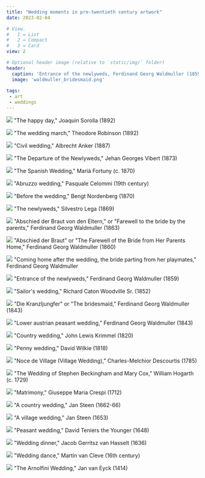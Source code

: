 ```yaml
---
title: "Wedding moments in pre-twentieth century artwork"
date: 2023-02-04

# View.
#   1 = List
#   2 = Compact
#   3 = Card
view: 2

# Optional header image (relative to `static/img/` folder)
header:
  caption: 'Entrance of the newlyweds, Ferdinand Georg Waldmuller (1859)'
  image: 'waldmuller_bridesmaid.png'
  
tags:
 - art
 - weddings
---
```


![](/uploads/art-weddings/sorolla_happy.jpg)
"The happy day," Joaquin Sorolla (1892)

![](/uploads/art-weddings/robinson_wedding.jpg)
"The wedding march," Theodore Robinson (1892)

![](/uploads/art-weddings/anker_civil.jpg)
"Civil wedding," Albrecht Anker (1887)

![](/uploads/art-weddings/vibert_departure.jpg)
"The Departure of the Newlyweds," Jehan Georges Vibert (1873)

![](/uploads/art-weddings/fortuny_spanish.jpg)
"The Spanish Wedding," Marià Fortuny (c. 1870)

![](/uploads/art-weddings/celommi.jpg)
"Abruzzo wedding," Pasquale Celommi (19th century)

![](/uploads/art-weddings/Nordenberg_before.jpg)
"Before the wedding," Bengt Nordenberg (1870)

![](/uploads/art-weddings/lega_sposi.jpg)
"The newlyweds," Silvestro Lega (1869)

![](/uploads/art-weddings/waldmuller_farewell2.jpeg)
"Abschied der Braut von den Eltern," or "Farewell to the bride by the parents," Ferdinand Georg Waldmuller (1863)

![](/uploads/art-weddings/waldmuller_farewell.jpg)
"Abschied der Braut" or "The Farewell of the Bride from Her Parents Home," Ferdinand Georg Waldmuller (1860)

![](/uploads/art-weddings/waldmuller_departing.jpg)
"Coming home after the wedding, the bride parting from her playmates," Ferdinand Georg Waldmuller

![](/uploads/art-weddings/waldmuller_entrance.jpg)
"Entrance of the newlyweds," Ferdinand Georg Waldmuller (1859)

![](/uploads/art-weddings/woodville_sailor.jpg)
"Sailor's wedding," Richard Caton Woodville Sr. (1852)

![](/uploads/art-weddings/waldmuller_bridesmaid.png)
"Die Kranzljungfer" or "The bridesmaid," Ferdinand Georg Waldmuller (1843)

![](/uploads/art-weddings/waldmuller_lower.jpg)
"Lower austrian peasant wedding," Ferdinand Georg Waldmuller (1843)

![](/uploads/art-weddings/krimmel_country.jpg)
"Country wedding," John Lewis Krimmel (1820)

![](/uploads/art-weddings/wilkie_penny.jpg)
"Penny wedding," David Wilkie (1818)

![](/uploads/art-weddings/descourtis_village.jpg)
"Noce de Village (Village Wedding)," Charles-Melchior Descourtis (1785)

![](/uploads/art-weddings/hogarth_wedding.jpg)
"The Wedding of Stephen Beckingham and Mary Cox," William Hogarth (c. 1729)

![](/uploads/art-weddings/crespi_matrimony.jpg)
"Matrimony," Giuseppe Maria Crespi (1712)

![](/uploads/art-weddings/steen_country.jpg)
"A country wedding," Jan Steen (1662-66)

![](/uploads/art-weddings/steen_village.jpg)
"A village wedding," Jan Steen (1653)

![](/uploads/art-weddings/teniers_peasant.png)
"Peasant wedding," David Teniers the Younger (1648)

![](/uploads/art-weddings/hasselt_wedding.jpg)
"Wedding dinner," Jacob Gerritsz van Hasselt (1636)

![](/uploads/art-weddings/cleve_dance.jpg)
"Wedding dance," Martin van Cleve (16th century)

![](/uploads/art-weddings/arnolfini.jpg)
"The Arnolfini Wedding," Jan van Eyck (1414)

